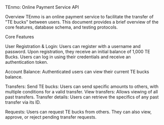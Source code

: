 TEnmo: Online Payment Service API


Overview
TEnmo is an online payment service to facilitate the transfer of "TE bucks" between users. This document provides a brief overview of the core features, database schema, and testing protocols.

Core Features

User Registration & Login:
Users can register with a username and password.
Upon registration, they receive an initial balance of 1,000 TE Bucks.
Users can log in using their credentials and receive an authentication token.

Account Balance:
Authenticated users can view their current TE bucks balance.

Transfers:
Send TE bucks: Users can send specific amounts to others, with multiple conditions for a valid transfer.
View transfers: Allows viewing of all past transfers.
Transfer details: Users can retrieve the specifics of any past transfer via its ID.

Requests:
Users can request TE bucks from others.
They can also view, approve, or reject pending transfer requests.